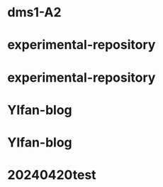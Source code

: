 # dms1-A2
# experimental-repository
# experimental-repository
# YIfan-blog
# YIfan-blog
# 20240420test

